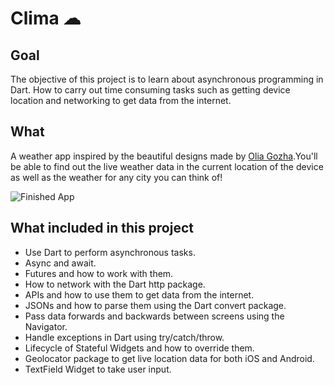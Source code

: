
# Clima ☁

## Goal

The objective of this project is to learn about asynchronous programming in Dart. How to carry out time consuming tasks such as getting device location and networking to get data from the internet. 


## What

A weather app inspired by the beautiful designs made by [Olia Gozha](https://dribbble.com/shots/4663154-).You'll be able to find out the live weather data in the current location of the device as well as the weather for any city you can think of!

![Finished App](https://github.com/londonappbrewery/Images/blob/master/clima-demo.gif)

## What included in this project

- Use Dart to perform asynchronous tasks.
- Async and await.
- Futures and how to work with them.
- How to network with the Dart http package.
- APIs and how to use them to get data from the internet.
- JSONs and how to parse them using the Dart convert package.
- Pass data forwards and backwards between screens using the Navigator.
- Handle exceptions in Dart using try/catch/throw.
- Lifecycle of Stateful Widgets and how to override them.
- Geolocator package to get live location data for both iOS and Android.
- TextField Widget to take user input.
